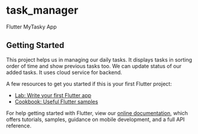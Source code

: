 # task_manager

Flutter MyTasky App

## Getting Started

This project helps us in managing our daily tasks. It displays tasks in sorting order of time and show previous tasks too. 
We can update status of our added tasks. It uses cloud service for backend.

A few resources to get you started if this is your first Flutter project:

- [Lab: Write your first Flutter app](https://flutter.dev/docs/get-started/codelab)
- [Cookbook: Useful Flutter samples](https://flutter.dev/docs/cookbook)

For help getting started with Flutter, view our
[online documentation](https://flutter.dev/docs), which offers tutorials,
samples, guidance on mobile development, and a full API reference.
